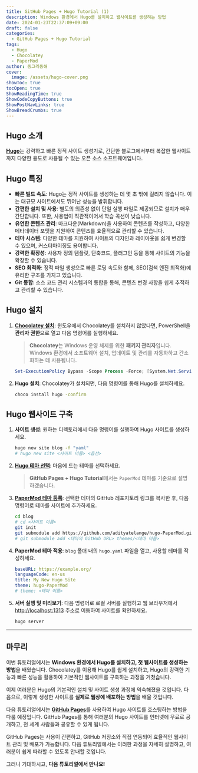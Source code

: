 ```yaml
---
title: GitHub Pages + Hugo Tutorial (1)
description: Windows 환경에서 Hugo를 설치하고 웹사이트를 생성하는 방법
date: 2024-01-23T22:37:09+09:00
draft: false
categories:
  - GitHub Pages + Hugo Tutorial
tags:
  - Hugo
  - Chocolatey
  - PaperMod
author: 동그리동해
cover:
  image: /assets/hugo-cover.png
showToc: true
tocOpen: true
ShowReadingTime: true
ShowCodeCopyButtons: true
ShowPostNavLinks: true
ShowBreadCrumbs: true
---
```

## Hugo 소개
[**Hugo**](https://gohugo.io/about/what-is-hugo)는 강력하고 빠른 정적 사이트 생성기로, 간단한 블로그에서부터 복잡한 웹사이트까지 다양한 용도로 사용될 수 있는 오픈 소스 소프트웨어입니다.

## Hugo 특징
- **빠른 빌드 속도**: Hugo는 정적 사이트를 생성하는 데 몇 초 밖에 걸리지 않습니다. 이는 대규모 사이트에서도 뛰어난 성능을 발휘합니다.
- **간편한 설치 및 사용**: 별도의 의존성 없이 단일 실행 파일로 제공되므로 설치가 매우 간단합니다. 또한, 사용법이 직관적이어서 학습 곡선이 낮습니다.
- **유연한 콘텐츠 관리**: 마크다운(Markdown)을 사용하여 콘텐츠를 작성하고, 다양한 메타데이터 포맷을 지원하여 콘텐츠를 효율적으로 관리할 수 있습니다.
- **테마 시스템**: 다양한 테마를 지원하여 사이트의 디자인과 레이아웃을 쉽게 변경할 수 있으며, 커스터마이징도 용이합니다.
- **강력한 확장성**: 사용자 정의 템플릿, 단축코드, 플러그인 등을 통해 사이트의 기능을 확장할 수 있습니다.
- **SEO 최적화**: 정적 파일 생성으로 빠른 로딩 속도와 함께, SEO(검색 엔진 최적화)에 유리한 구조를 가지고 있습니다.
- **Git 통합**: 소스 코드 관리 시스템과의 통합을 통해, 콘텐츠 변경 사항을 쉽게 추적하고 관리할 수 있습니다.

## Hugo 설치
1. [**Chocolatey 설치**](https://chocolatey.org/install): 윈도우에서 Chocolatey를 설치하지 않았다면, PowerShell을 **관리자 권한**으로 열고 다음 명령어를 실행하세요.  
    >**Chocolatey**는 Windows 운영 체제를 위한 **패키지 관리자**입니다. Windows 환경에서 소프트웨어 설치, 업데이트 및 관리를 자동화하고 간소화하는 데 사용됩니다.  
    ``` powershell {linenos=true}
    Set-ExecutionPolicy Bypass -Scope Process -Force; [System.Net.ServicePointManager]::SecurityProtocol = [System.Net.ServicePointManager]::SecurityProtocol -bor 3072; iex ((New-Object System.Net.WebClient).DownloadString('https://community.chocolatey.org/install.ps1'))
    ```
2. **Hugo 설치**: Chocolatey가 설치되면, 다음 명령어를 통해 Hugo를 설치하세요.
    ``` bash {linenos=true}
    choco install hugo -confirm
    ```

## Hugo 웹사이트 구축
1. **사이트 생성**: 원하는 디렉토리에서 다음 명령어를 실행하여 Hugo 사이트를 생성하세요.
    ``` bash  {linenos=true}
    hugo new site blog -f "yaml"
    # hugo new site <사이트 이름> <옵션>
    ```
2. [**Hugo 테마 선택**](https://themes.gohugo.io): 마음에 드는 테마를 선택하세요.
    > **GitHub Pages + Hugo Tutorial**에서는 `PaperMod` 테마를 기준으로 설명하겠습니다.
3. [**PaperMod 테마 등록**](https://github.com/adityatelange/hugo-PaperMod): 선택한 테마의 GitHub 레포지토리 링크를 복사한 후, 다음 명령어로 테마를 사이트에 추가하세요.
    ``` bash {linenos=true}
    cd blog
    # cd <사이트 이름>
    git init
    git submodule add https://github.com/adityatelange/hugo-PaperMod.git themes/hugo-PaperMod
    # git submodule add <테마의 GitHub URL> themes/<테마 이름>
    ```

4. **PaperMod 테마 적용**: `blog` 폴더 내의 `hugo.yaml` 파일을 열고, 사용할 테마를 작성하세요.
    ``` yaml {linenos=true}
    baseURL: https://example.org/
    languageCode: en-us
    title: My New Hugo Site
    theme: hugo-PaperMod
    # theme: <테마 이름>
    ```
5. **서버 실행 및 미리보기**: 다음 명령어로 로컬 서버를 실행하고 웹 브라우저에서 [http://localhost:1313](http://localhost:1313) 주소로 이동하여 사이트를 확인하세요.
    ``` bash {linenos=true}
    hugo server
    ```
---
## 마무리
이번 튜토리얼에서는 **Windows 환경에서 Hugo를 설치하고, 첫 웹사이트를 생성하는 방법**을 배웠습니다. Chocolatey를 이용해 Hugo를 쉽게 설치하고, Hugo의 강력한 기능과 빠른 성능을 활용하여 기본적인 웹사이트를 구축하는 과정을 거쳤습니다.

이제 여러분은 Hugo의 기본적인 설치 및 사이트 생성 과정에 익숙해졌을 것입니다. 다음으로, 이렇게 생성한 사이트를 **실제로 웹상에 배포하는 방법**을 배울 것입니다.

다음 튜토리얼에서는 [**GitHub Pages**](https://pages.github.com/)를 사용하여 Hugo 사이트를 호스팅하는 방법을 다룰 예정입니다. GitHub Pages를 통해 여러분의 Hugo 사이트를 인터넷에 무료로 공개하고, 전 세계 사람들과 공유할 수 있게 됩니다.

GitHub Pages는 사용이 간편하고, GitHub 저장소와 직접 연동되어 효율적인 웹사이트 관리 및 배포가 가능합니다. 다음 튜토리얼에서는 이러한 과정을 자세히 설명하고, 여러분이 쉽게 따라할 수 있도록 안내할 것입니다.

그러니 기대하시고, **다음 튜토리얼에서 만나요!**